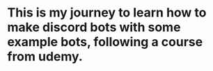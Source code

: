 # This is my journey to learn how to make discord bots with some example bots, following a course from udemy.
